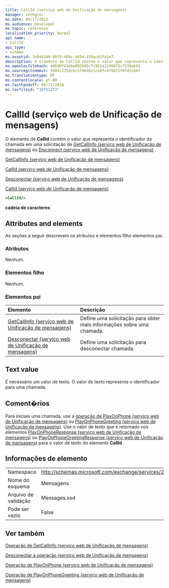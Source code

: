 ```yaml
---
title: CallId (serviço web de Unificação de mensagens)
manager: sethgros
ms.date: 09/17/2015
ms.audience: Developer
ms.topic: reference
localization_priority: Normal
api_name:
- CallId
api_type:
- schema
ms.assetid: 2e044109-8bf3-488c-a654-459ac62fa1e7
description: O elemento de CallId contém o valor que representa o identificador da chamada em uma solicitação do GetCallInfo (serviço web de Unificação de mensagens) ou Disconnect (serviço web de Unificação de mensagens).
ms.openlocfilehash: 49690f41b9a002b05c7c9b1a1240073c7230ab92
ms.sourcegitcommit: 34041125dc8c5f993b21cebfc4f8b72f0fd2cb6f
ms.translationtype: MT
ms.contentlocale: pt-BR
ms.lasthandoff: 06/11/2018
ms.locfileid: "19751372"
---
```

# <a name="callid-um-web-service"></a>CallId (serviço web de Unificação de mensagens)

O elemento de **CallId** contém o valor que representa o identificador da chamada em uma solicitação de [GetCallInfo (serviço web de Unificação de mensagens)](getcallinfo-um-web-service.md) ou [Disconnect (serviço web de Unificação de mensagens)](disconnect-um-web-service.md) . 
  
[GetCallInfo (serviço web de Unificação de mensagens)](getcallinfo-um-web-service.md)
  
[CallId (serviço web de Unificação de mensagens)](callid-um-web-service.md)
  
[Desconectar (serviço web de Unificação de mensagens)](disconnect-um-web-service.md)
  
[CallId (serviço web de Unificação de mensagens)](callid-um-web-service.md)
  
```xml
<CallId/>
```

 **cadeia de caracteres**
## <a name="attributes-and-elements"></a>Attributes and elements

As seções a seguir descrevem os atributos e elementos filho elementos pai.
  
### <a name="attributes"></a>Atributos

Nenhum.
  
### <a name="child-elements"></a>Elementos filho

Nenhum.
  
### <a name="parent-elements"></a>Elementos pai

|**Elemento**|**Descrição**|
|:-----|:-----|
|[GetCallInfo (serviço web de Unificação de mensagens)](getcallinfo-um-web-service.md) <br/> |Define uma solicitação para obter mais informações sobre uma chamada.  <br/> |
|[Desconectar (serviço web de Unificação de mensagens)](disconnect-um-web-service.md) <br/> |Define uma solicitação para desconectar chamada.  <br/> |
   
## <a name="text-value"></a>Text value

É necessário um valor de texto. O valor de texto representa o identificador para uma chamada.
  
## <a name="remarks"></a>Coment�rios

Para iniciais uma chamada, use a [operação de PlayOnPhone (serviço web de Unificação de mensagens)](playonphone-operation-um-web-service.md) ou [PlayOnPhoneGreeting (serviço web de Unificação de mensagens)](playonphonegreeting-operation-um-web-service.md). Use o valor de texto que é retornado nos elementos [PlayOnPhoneResponse (serviço web de Unificação de mensagens)](playonphoneresponse-um-web-service.md) ou [PlayOnPhoneGreetingResponse (serviço web de Unificação de mensagens)](playonphonegreetingresponse-um-web-service.md) para o valor de texto do elemento **CallId** . 
  
## <a name="element-information"></a>Informações de elemento

|||
|:-----|:-----|
|Namespace  <br/> |http://schemas.microsoft.com/exchange/services/2006/messages  <br/> |
|Nome do esquema  <br/> |Mensagens  <br/> |
|Arquivo de validação  <br/> |Messages.xsd  <br/> |
|Pode ser vazio  <br/> |False  <br/> |
   
## <a name="see-also"></a>Ver também



[Operação de GetCallInfo (serviço web de Unificação de mensagens)](getcallinfo-operation-um-web-service.md)
  
[Desconectar a operação (serviço web de Unificação de mensagens)](disconnect-operation-um-web-service.md)
  
[Operação de PlayOnPhone (serviço web de Unificação de mensagens)](playonphone-operation-um-web-service.md)
  
[Operação de PlayOnPhoneGreeting (serviço web de Unificação de mensagens)](playonphonegreeting-operation-um-web-service.md)


